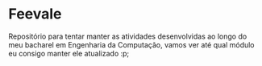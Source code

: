 # Feevale

Repositório para tentar manter as atividades desenvolvidas ao longo do meu bacharel em Engenharia da Computação, vamos ver até qual módulo eu consigo manter ele atualizado :p;
